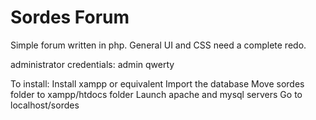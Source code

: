 # Sordes Forum
Simple forum written in php. General UI and CSS need a complete redo.

administrator credentials:
admin
qwerty

To install:
Install xampp or equivalent
Import the database
Move sordes folder to xampp/htdocs folder
Launch apache and mysql servers
Go to localhost/sordes
